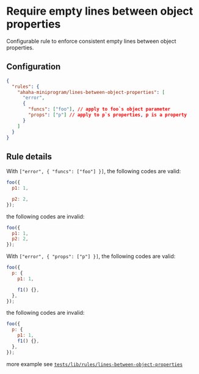 # Require empty lines between object properties

Configurable rule to enforce consistent empty lines between object properties.

## Configuration

```json
{
  "rules": {
    "ahaha-miniprogram/lines-between-object-properties": [
      "error",
      {
        "funcs": ["foo"], // apply to foo`s object parameter
        "props": ["p"] // apply to p`s properties, p is a property
      }
    ]
  }
}
```

## Rule details

With `["error", { "funcs": ["foo"] }]`, the following codes are valid:

```js
foo({
  p1: 1,

  p2: 2,
});
```

the following codes are invalid:

```js
foo({
  p1: 1,
  p2: 2,
});
```

With `["error", { "props": ["p"] }]`, the following codes are valid:

```js
foo({
  p: {
    p1: 1,

    f1() {},
  },
});
```

the following codes are invalid:

```js
foo({
  p: {
    p1: 1,
    f1() {},
  },
});
```

more example see [`tests/lib/rules/lines-between-object-properties`](../../tests/lib/rules/lines-between-object-properties.js)
